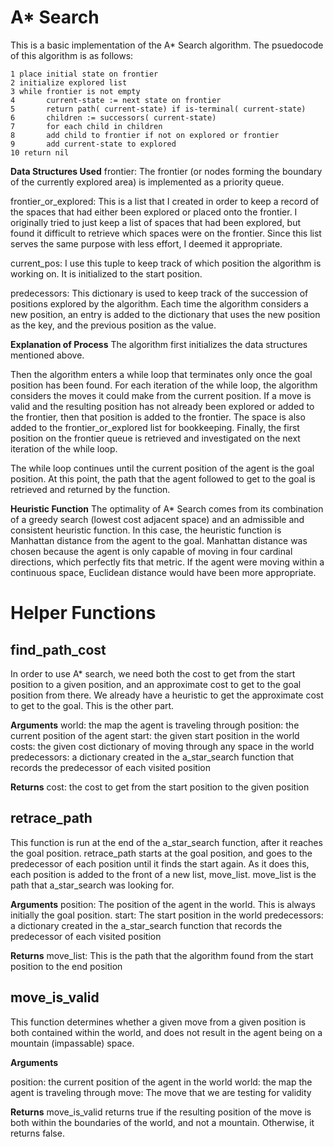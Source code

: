 
# A* Search
This is a basic implementation of the A* Search algorithm. The psuedocode of this algorithm is as follows:

```
1 place initial state on frontier
2 initialize explored list
3 while frontier is not empty
4 		current-state := next state on frontier
5 		return path( current-state) if is-terminal( current-state)
6 		children := successors( current-state)
7 		for each child in children
8 		add child to frontier if not on explored or frontier
9 		add current-state to explored
10 return nil
```

**Data Structures Used**
frontier: The frontier (or nodes forming the boundary of the currently explored area) is implemented as a priority queue.

frontier_or_explored: This is a list that I created in order to keep a record of the spaces that had either been explored or placed onto the frontier. I originally tried to just keep a list of spaces that had been explored, but found it difficult to retrieve which spaces were on the frontier. Since this list serves the same purpose with less effort, I deemed it appropriate. 

current_pos: I use this tuple to keep track of which position the algorithm is working on. It is initialized to the start position.

predecessors: This dictionary is used to keep track of the succession of positions explored by the algorithm. Each time the algorithm considers a new position, an entry is added to the dictionary that uses the new position as the key, and the previous position as the value.

**Explanation of Process**
The algorithm first initializes the data structures mentioned above.

Then the algorithm enters a while loop that terminates only once the goal position has been found. For each iteration of the while loop, the algorithm considers the moves it could make from the current position. If a move is valid and the resulting position has not already been explored or added to the frontier, then that position is added to the frontier. The space is also added to the frontier_or_explored list for bookkeeping. Finally, the first position on the frontier queue is retrieved and investigated on the next iteration of the while loop.

The while loop continues until the current position of the agent is the goal position. At this point, the path that the agent followed to get to the goal is retrieved and returned by the function.

**Heuristic Function**
The optimality of A* Search comes from its combination of a greedy search (lowest cost adjacent space) and an admissible and consistent heuristic function. In this case, the heuristic function is Manhattan distance from the agent to the goal. Manhattan distance was chosen because the agent is only capable of moving in four cardinal directions, which perfectly fits that metric. If the agent were moving within a continuous space, Euclidean distance would have been more appropriate.

# Helper Functions

## find_path_cost
In order to use A\* search, we need both the cost to get from the start position to a given position, and an approximate cost to get to the goal position from there. We already have a heuristic to get the approximate cost to get to the goal. This is the other part.

**Arguments**
world: the map the agent is traveling through
position: the current position of the agent
start: the given start position in the world
costs: the given cost dictionary of moving through any space in the world
predecessors: a dictionary created in the a_star_search function that records the predecessor of each visited position

**Returns**
cost: the cost to get from the start position to the given position

## retrace_path
This function is run at the end of the a_star_search function, after it reaches the goal position. retrace_path starts at the goal position, and goes to the predecessor of each position until it finds the start again. As it does this, each position is added to the front of a new list, move_list. move_list is the path that a_star_search was looking for.

**Arguments**
position: The position of the agent in the world. This is always initially the goal position.
start: The start position in the world
predecessors: a dictionary created in the a_star_search function that records the predecessor of each visited position

**Returns**
move_list: This is the path that the algorithm found from the start position to the end position

## move_is_valid
This function determines whether a given move from a given position is both contained within the world, and does not result in the agent being on a mountain (impassable) space.

**Arguments**

position: the current position of the agent in the world
world: the map the agent is traveling through
move: The move that we are testing for validity

**Returns**
move_is_valid returns true if the resulting position of the move is both within the boundaries of the world, and not a mountain. Otherwise, it returns false.